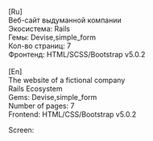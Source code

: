 [Ru]<br>
Веб-сайт выдуманной компании<br>
Экосистема: Rails<br>
Гемы: Devise,simple_form<br>
Кол-во страниц: 7<br>
Фронтенд: HTML/SCSS/Bootstrap v5.0.2<br><br>
[En]<br>
The website of a fictional company<br>
Rails Ecosystem<br>
Gems: Devise,simple_form<br>
Number of pages: 7<br>
Frontend: HTML/CSS/Bootstrap v5.0.2<br>

Screen:

